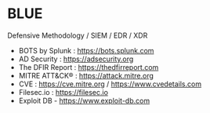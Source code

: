 # BLUE
Defensive Methodology / SIEM / EDR / XDR

 - BOTS by Splunk : https://bots.splunk.com
 - AD Security : https://adsecurity.org
 - The DFIR Report : https://thedfirreport.com
 - MITRE ATT&CK® : https://attack.mitre.org
 - CVE : https://cve.mitre.org / https://www.cvedetails.com
 - Filesec.io : https://filesec.io
 - Exploit DB - https://www.exploit-db.com
 
